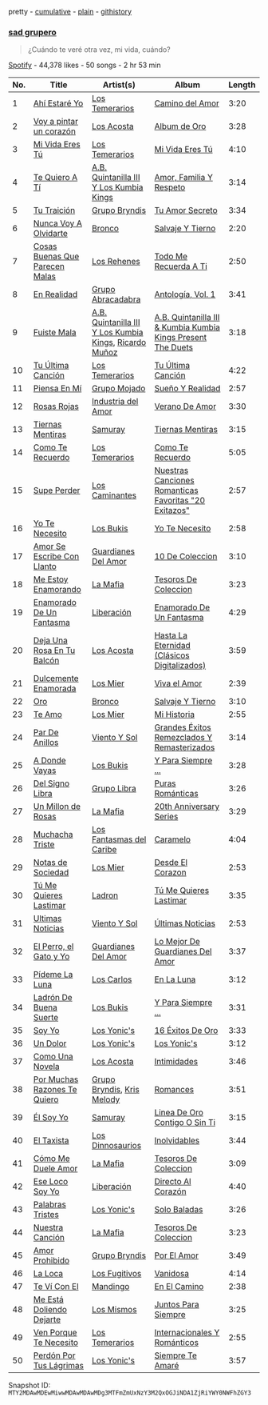 pretty - [cumulative](/playlists/cumulative/37i9dQZF1DWSKj6yrmnSvg.md) - [plain](/playlists/plain/37i9dQZF1DWSKj6yrmnSvg) - [githistory](https://github.githistory.xyz/mackorone/spotify-playlist-archive/blob/main/playlists/plain/37i9dQZF1DWSKj6yrmnSvg)

### [sad grupero](https://open.spotify.com/playlist/37i9dQZF1DWSKj6yrmnSvg)

> ¿Cuándo te veré otra vez, mi vida, cuándo?

[Spotify](https://open.spotify.com/user/spotify) - 44,378 likes - 50 songs - 2 hr 53 min

| No. | Title | Artist(s) | Album | Length |
|---|---|---|---|---|
| 1 | [Ahí Estaré Yo](https://open.spotify.com/track/54gaPLcsCWmPUmrgpib9mS) | [Los Temerarios](https://open.spotify.com/artist/3YbOSxo85kla7RID8ugnW3) | [Camino del Amor](https://open.spotify.com/album/1fvaT1qOl0H0gAHk5RHbts) | 3:20 |
| 2 | [Voy a pintar un corazón](https://open.spotify.com/track/6ztkxjvne5bjzUUnoskShx) | [Los Acosta](https://open.spotify.com/artist/1sxekzjeHJaqkZbpaaGR9x) | [Album de Oro](https://open.spotify.com/album/7yZcbdxZv4trwSe3RfY8LE) | 3:28 |
| 3 | [Mi Vida Eres Tú](https://open.spotify.com/track/5mKwzq7UTXf1xwWcpPoteX) | [Los Temerarios](https://open.spotify.com/artist/3YbOSxo85kla7RID8ugnW3) | [Mi Vida Eres Tú](https://open.spotify.com/album/0pKc1X7fBv9chuZRiSIZyE) | 4:10 |
| 4 | [Te Quiero A Tí](https://open.spotify.com/track/4v9dVYIvD3EFuzWiXngmDq) | [A.B\. Quintanilla III Y Los Kumbia Kings](https://open.spotify.com/artist/6BMQo3hxi4qwLiZpHKK5iL) | [Amor, Familia Y Respeto](https://open.spotify.com/album/5XuNzqgx79H4Z2jhfdzFFQ) | 3:14 |
| 5 | [Tu Traición](https://open.spotify.com/track/2ObbqCZZgwK8VowFYf0RPh) | [Grupo Bryndis](https://open.spotify.com/artist/44WCHvwXBOMz6nm7Mu2ReO) | [Tu Amor Secreto](https://open.spotify.com/album/1ICfNn1KnGQnjyXaYOiB3c) | 3:34 |
| 6 | [Nunca Voy A Olvidarte](https://open.spotify.com/track/0Lowb1wBPXduf06FTGRI46) | [Bronco](https://open.spotify.com/artist/0VKh7CQDi9MkUvaBMoK1V0) | [Salvaje Y Tierno](https://open.spotify.com/album/3le90qgKpBzXiW1qigS89K) | 2:20 |
| 7 | [Cosas Buenas Que Parecen Malas](https://open.spotify.com/track/7AlJCYxNunX7EGdazNbM9c) | [Los Rehenes](https://open.spotify.com/artist/5IaAggho4F1gWHE5REe1e8) | [Todo Me Recuerda A Ti](https://open.spotify.com/album/72tOoss9JRTtbatunQg5ai) | 2:50 |
| 8 | [En Realidad](https://open.spotify.com/track/0hicPD6pe5ilVkgMWbRbZS) | [Grupo Abracadabra](https://open.spotify.com/artist/5Tr3Dj96kdzVnRiY3H457O) | [Antología, Vol\. 1](https://open.spotify.com/album/53Twpqi0xB4ZRUACwVtBK2) | 3:41 |
| 9 | [Fuiste Mala](https://open.spotify.com/track/5LNYnwMBaqUkNmTiPbRsoY) | [A.B\. Quintanilla III Y Los Kumbia Kings](https://open.spotify.com/artist/6BMQo3hxi4qwLiZpHKK5iL), [Ricardo Muñoz](https://open.spotify.com/artist/4uIopkxtCr4XkXtDVSEBYq) | [A.B\. Quintanilla III & Kumbia Kumbia Kings Present The Duets](https://open.spotify.com/album/05CvQnHFWD0JrII6bfM07e) | 3:18 |
| 10 | [Tu Última Canción](https://open.spotify.com/track/7dWSrvzawBZPa7VVeHZBn7) | [Los Temerarios](https://open.spotify.com/artist/3YbOSxo85kla7RID8ugnW3) | [Tu Última Canción](https://open.spotify.com/album/0uunEJN1BK7y3yg2GncXxa) | 4:22 |
| 11 | [Piensa En Mí](https://open.spotify.com/track/1xKP7GVLY33i5jmx1bB1Kk) | [Grupo Mojado](https://open.spotify.com/artist/28NFZuZbEm7yzMpv1q1Rb7) | [Sueño Y Realidad](https://open.spotify.com/album/3jVJ1fTyUxYdpzb8Pt9V6U) | 2:57 |
| 12 | [Rosas Rojas](https://open.spotify.com/track/4Yu2U0ItuhN1eZ5rA5wAtZ) | [Industria del Amor](https://open.spotify.com/artist/3ecREliS3Q8g2sCk40y0dw) | [Verano De Amor](https://open.spotify.com/album/3KasQgz3Q9WjvbrD270lf5) | 3:30 |
| 13 | [Tiernas Mentiras](https://open.spotify.com/track/2jDBun83BgJpfWL498OSIT) | [Samuray](https://open.spotify.com/artist/6fBjnfeYEU3VFuQl8RPrp8) | [Tiernas Mentiras](https://open.spotify.com/album/2XARbtGZQ4t7oTVlxjOww3) | 3:15 |
| 14 | [Como Te Recuerdo](https://open.spotify.com/track/3CH8ti307xUz5NlaHoQBPR) | [Los Temerarios](https://open.spotify.com/artist/3YbOSxo85kla7RID8ugnW3) | [Como Te Recuerdo](https://open.spotify.com/album/4VwV8hjVXteVkVNDCYPN1M) | 5:05 |
| 15 | [Supe Perder](https://open.spotify.com/track/6NUoNxL3tWnICLhFQ5obEW) | [Los Caminantes](https://open.spotify.com/artist/6ziEnj8UydSg8dr68C3aut) | [Nuestras Canciones Romanticas Favoritas "20 Exitazos"](https://open.spotify.com/album/0laRQXcW652scqzEAKqRMM) | 2:57 |
| 16 | [Yo Te Necesito](https://open.spotify.com/track/7yMWuJ6JOZ8Joo5gQrNaYA) | [Los Bukis](https://open.spotify.com/artist/16kOCiqZ1auY4sokSeZuKf) | [Yo Te Necesito](https://open.spotify.com/album/3hEe5rX51oJiXS3Lv9Yeiz) | 2:58 |
| 17 | [Amor Se Escribe Con Llanto](https://open.spotify.com/track/0EkZZm6d3j05yrFfKkAHn7) | [Guardianes Del Amor](https://open.spotify.com/artist/3NLDQVyI2LVtQFJt8JeAAx) | [10 De Coleccion](https://open.spotify.com/album/5Gg6sl1wzelCYH6FloTo0O) | 3:10 |
| 18 | [Me Estoy Enamorando](https://open.spotify.com/track/6TyDYuV7w2BwEFnGiMkIn6) | [La Mafia](https://open.spotify.com/artist/3rhO3rDk432VyAwyZnkECs) | [Tesoros De Coleccion](https://open.spotify.com/album/0zinXPMSpU4hy0XRlSZtda) | 3:23 |
| 19 | [Enamorado De Un Fantasma](https://open.spotify.com/track/47zLjYjuaWunbmMrn6jLLj) | [Liberación](https://open.spotify.com/artist/5xwugJ4uudppmOCCZateE5) | [Enamorado De Un Fantasma](https://open.spotify.com/album/4XX1NXGCEwomxl6cYRcW2d) | 4:29 |
| 20 | [Deja Una Rosa En Tu Balcón](https://open.spotify.com/track/1InGWsgNYr5cYTE4JWqGqu) | [Los Acosta](https://open.spotify.com/artist/1sxekzjeHJaqkZbpaaGR9x) | [Hasta La Eternidad \(Clásicos Digitalizados\)](https://open.spotify.com/album/6f3szSu0uNGBOmcW01a6ZN) | 3:59 |
| 21 | [Dulcemente Enamorada](https://open.spotify.com/track/2hWTlxqGczIVUC3tl6LaMJ) | [Los Mier](https://open.spotify.com/artist/2B8mbONjmLnXk4wpqF5UPQ) | [Viva el Amor](https://open.spotify.com/album/6agj4FL2hImOYAV3WAGXBN) | 2:39 |
| 22 | [Oro](https://open.spotify.com/track/50QgKV8vabHHc7au535IqK) | [Bronco](https://open.spotify.com/artist/0VKh7CQDi9MkUvaBMoK1V0) | [Salvaje Y Tierno](https://open.spotify.com/album/3le90qgKpBzXiW1qigS89K) | 3:10 |
| 23 | [Te Amo](https://open.spotify.com/track/2Y1qcW4b9aVRnX1fHaVvxY) | [Los Mier](https://open.spotify.com/artist/2B8mbONjmLnXk4wpqF5UPQ) | [Mi Historia](https://open.spotify.com/album/3XqjOolTMs2plXorDGZINS) | 2:55 |
| 24 | [Par De Anillos](https://open.spotify.com/track/3hNa7iKRzCK06IawGLlsbz) | [Viento Y Sol](https://open.spotify.com/artist/4d4OGW8V5resuylQWT6S9s) | [Grandes Éxitos Remezclados Y Remasterizados](https://open.spotify.com/album/3RMafNWPxjqnrg1MU44Uei) | 3:14 |
| 25 | [A Donde Vayas](https://open.spotify.com/track/3yb8pakJMZzfiK7siLZLUM) | [Los Bukis](https://open.spotify.com/artist/16kOCiqZ1auY4sokSeZuKf) | [Y Para Siempre ...](https://open.spotify.com/album/4moS1H6d049CbtVXZwd4rs) | 3:28 |
| 26 | [Del Signo Libra](https://open.spotify.com/track/7mWCRNQxvOCCtMfe4sYdKW) | [Grupo Libra](https://open.spotify.com/artist/7A0dBf6Uyh5G1rW7Rh84Dt) | [Puras Románticas](https://open.spotify.com/album/22G9x42HPowUEACL8QxuAD) | 3:26 |
| 27 | [Un Millon de Rosas](https://open.spotify.com/track/1idB3b2IIfal1DPwOuDQwo) | [La Mafia](https://open.spotify.com/artist/3rhO3rDk432VyAwyZnkECs) | [20th Anniversary Series](https://open.spotify.com/album/61V77t4VuVQcJvUvevRIlX) | 3:29 |
| 28 | [Muchacha Triste](https://open.spotify.com/track/5aJtDBC3y4jyK63Af8yFbX) | [Los Fantasmas del Caribe](https://open.spotify.com/artist/5XiDsBqpcVgouOX1o9n6OQ) | [Caramelo](https://open.spotify.com/album/1WgwIZMerQkpGMTesIlBHX) | 4:04 |
| 29 | [Notas de Sociedad](https://open.spotify.com/track/1SZCsIFSRXG2m6J6GFqv4g) | [Los Mier](https://open.spotify.com/artist/2B8mbONjmLnXk4wpqF5UPQ) | [Desde El Corazon](https://open.spotify.com/album/6f0iQNDK9xsmaWfiuhFUj5) | 2:53 |
| 30 | [Tú Me Quieres Lastimar](https://open.spotify.com/track/4WZBfo2iiJyrhUdcyOOk0c) | [Ladron](https://open.spotify.com/artist/32BLNtPX18499VCjsUiFj1) | [Tú Me Quieres Lastimar](https://open.spotify.com/album/1iXk5Xg8ZhzfWQdbFxbyVE) | 3:35 |
| 31 | [Ultimas Noticias](https://open.spotify.com/track/1KtOcVH5cR2D7QeWpzwm8I) | [Viento Y Sol](https://open.spotify.com/artist/4d4OGW8V5resuylQWT6S9s) | [Últimas Noticias](https://open.spotify.com/album/5Y81X2aAPTKzjnIhsSz177) | 2:53 |
| 32 | [El Perro, el Gato y Yo](https://open.spotify.com/track/54TgeMeInoK6wgPWw58ri7) | [Guardianes Del Amor](https://open.spotify.com/artist/3NLDQVyI2LVtQFJt8JeAAx) | [Lo Mejor De Guardianes Del Amor](https://open.spotify.com/album/4Asr02QFyUUEcwtcnGCYhx) | 3:37 |
| 33 | [Pídeme La Luna](https://open.spotify.com/track/09CI3BbRrcwkCoRU0ho2RR) | [Los Carlos](https://open.spotify.com/artist/1tVpZyBwLklWcc4BnEEveq) | [En La Luna](https://open.spotify.com/album/5WafO5nBowjxkbpA8c2ase) | 3:12 |
| 34 | [Ladrón De Buena Suerte](https://open.spotify.com/track/0bXmkULAV5RNw9pL5iiLb8) | [Los Bukis](https://open.spotify.com/artist/16kOCiqZ1auY4sokSeZuKf) | [Y Para Siempre ...](https://open.spotify.com/album/4moS1H6d049CbtVXZwd4rs) | 3:31 |
| 35 | [Soy Yo](https://open.spotify.com/track/49NsFSiOiBOYDAYfZz4fjl) | [Los Yonic's](https://open.spotify.com/artist/1z8Z3JjXWNa7xbeXcyFZMt) | [16 Éxitos De Oro](https://open.spotify.com/album/3E6LOBclSiqtnKW3WWJND9) | 3:33 |
| 36 | [Un Dolor](https://open.spotify.com/track/17CjK3UlTIKqklXjOf9mIc) | [Los Yonic's](https://open.spotify.com/artist/1z8Z3JjXWNa7xbeXcyFZMt) | [Los Yonic's](https://open.spotify.com/album/1n9JO1nI25yEpiqhie0bpt) | 3:12 |
| 37 | [Como Una Novela](https://open.spotify.com/track/43Z6YxVTYyr5ewyo2uepdy) | [Los Acosta](https://open.spotify.com/artist/1sxekzjeHJaqkZbpaaGR9x) | [Intimidades](https://open.spotify.com/album/40EJlz5pez7U5J6CwlUu39) | 3:46 |
| 38 | [Por Muchas Razones Te Quiero](https://open.spotify.com/track/4y1mBgVKdjWODLPjHtaAqq) | [Grupo Bryndis](https://open.spotify.com/artist/44WCHvwXBOMz6nm7Mu2ReO), [Kris Melody](https://open.spotify.com/artist/1Ll8UUDAEVALfi1fxdkeOK) | [Romances](https://open.spotify.com/album/5QaE8igXsDA3r0Vz8xg7Wq) | 3:51 |
| 39 | [Él Soy Yo](https://open.spotify.com/track/2grjdrZ1wGyoykMgDbnnFW) | [Samuray](https://open.spotify.com/artist/6fBjnfeYEU3VFuQl8RPrp8) | [Linea De Oro Contigo O Sin Ti](https://open.spotify.com/album/5VLGX5BkN6IdRYNtETZ6Cs) | 3:15 |
| 40 | [El Taxista](https://open.spotify.com/track/5ugABx5bnTbKl0j6iPwaku) | [Los Dinnosaurios](https://open.spotify.com/artist/2WI2ub4Nn8cJM70m9IM2Hz) | [Inolvidables](https://open.spotify.com/album/6bMC920IXyDwMQVm6ZtCLU) | 3:44 |
| 41 | [Cómo Me Duele Amor](https://open.spotify.com/track/5Uhu2xCFVq74wvaat8Eu0I) | [La Mafia](https://open.spotify.com/artist/3rhO3rDk432VyAwyZnkECs) | [Tesoros De Coleccion](https://open.spotify.com/album/0zinXPMSpU4hy0XRlSZtda) | 3:09 |
| 42 | [Ese Loco Soy Yo](https://open.spotify.com/track/0J0zz9v1hRXQXQ2rJLgKq1) | [Liberación](https://open.spotify.com/artist/5xwugJ4uudppmOCCZateE5) | [Directo Al Corazón](https://open.spotify.com/album/6w4hod1ifRryFs208eKPLe) | 4:40 |
| 43 | [Palabras Tristes](https://open.spotify.com/track/57xX3bw17BSVUu5WXGwoNw) | [Los Yonic's](https://open.spotify.com/artist/1z8Z3JjXWNa7xbeXcyFZMt) | [Solo Baladas](https://open.spotify.com/album/6ThVFZhZjPiHwkeoxjJZjh) | 3:26 |
| 44 | [Nuestra Canción](https://open.spotify.com/track/5o4hMBr9ovkytff8TBHreg) | [La Mafia](https://open.spotify.com/artist/3rhO3rDk432VyAwyZnkECs) | [Tesoros De Coleccion](https://open.spotify.com/album/0zinXPMSpU4hy0XRlSZtda) | 3:23 |
| 45 | [Amor Prohibido](https://open.spotify.com/track/4Hmuqk2w1fGqwpMP04aDUu) | [Grupo Bryndis](https://open.spotify.com/artist/44WCHvwXBOMz6nm7Mu2ReO) | [Por El Amor](https://open.spotify.com/album/5ZQ4AmRiuIGuHPf6MmWmxX) | 3:49 |
| 46 | [La Loca](https://open.spotify.com/track/7mpz4Drmu692aPo4qsaHTC) | [Los Fugitivos](https://open.spotify.com/artist/4S7UxwDIG6o3FJkcGPdaBq) | [Vanidosa](https://open.spotify.com/album/0Vqmm3BrCwMeo79WVZz5Gs) | 4:14 |
| 47 | [Te Ví Con El](https://open.spotify.com/track/3TK5wK5bPpM4vIpAmkhkuX) | [Mandingo](https://open.spotify.com/artist/4KPkl90SSF2y1VYNt7dmba) | [En El Camino](https://open.spotify.com/album/6JckkNzJVY33kAwZ7FOd4J) | 2:38 |
| 48 | [Me Está Doliendo Dejarte](https://open.spotify.com/track/1S05r50Qef8J6Yh6sGtjPj) | [Los Mismos](https://open.spotify.com/artist/7nkBA0CcBFVR78vPhgcTa7) | [Juntos Para Siempre](https://open.spotify.com/album/0hzBrUq9vGTTyb0TnAdAjU) | 3:25 |
| 49 | [Ven Porque Te Necesito](https://open.spotify.com/track/4MNfkZ8dtva3cjJ2biqnDS) | [Los Temerarios](https://open.spotify.com/artist/3YbOSxo85kla7RID8ugnW3) | [Internacionales Y Románticos](https://open.spotify.com/album/5Ze16psciPmtUvLIOLE5D3) | 2:55 |
| 50 | [Perdón Por Tus Lágrimas](https://open.spotify.com/track/3YoLl2RHRhzKg3WhpaFRES) | [Los Yonic's](https://open.spotify.com/artist/1z8Z3JjXWNa7xbeXcyFZMt) | [Siempre Te Amaré](https://open.spotify.com/album/2vBkgzqbxptOQOnFqwJHos) | 3:57 |

Snapshot ID: `MTY2MDAwMDEwMiwwMDAwMDAwMDg3MTFmZmUxNzY3M2QxOGJiNDA1ZjRiYWY0NWFhZGY3`

